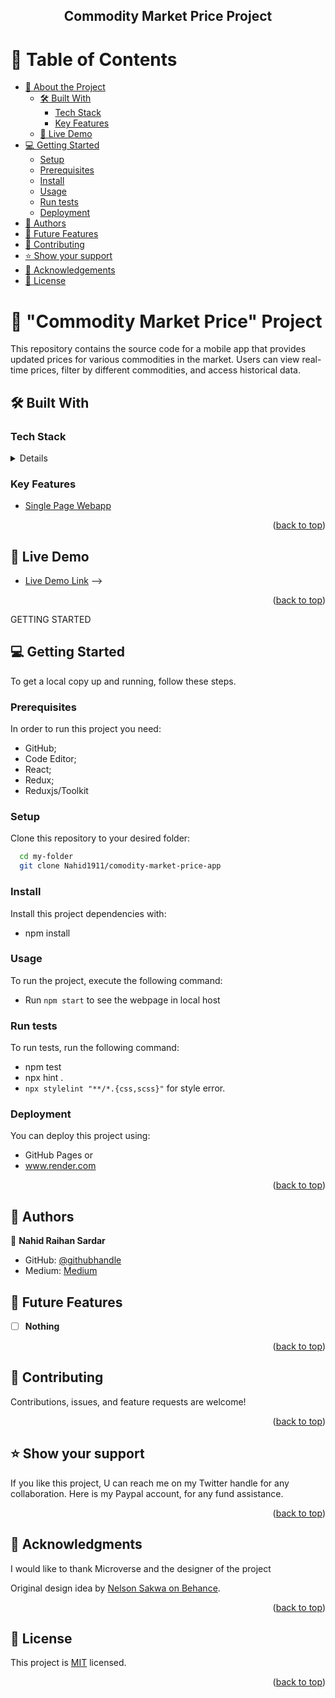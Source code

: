 <a name="readme-top"></a>

<div align="center">

  <h2><b>Commodity Market Price Project</b></h2>

</div>

# 📗 Table of Contents

- [📖 About the Project](#about-project)
  - [🛠 Built With](#built-with)
    - [Tech Stack](#tech-stack)
    - [Key Features](#key-features)
  - [🚀 Live Demo](#live-demo)
- [💻 Getting Started](#getting-started)
  - [Setup](#setup)
  - [Prerequisites](#prerequisites)
  - [Install](#install)
  - [Usage](#usage)
  - [Run tests](#run-tests)
  - [Deployment](#triangular_flag_on_post-deployment)
- [👥 Authors](#authors)
- [🔭 Future Features](#future-features)
- [🤝 Contributing](#contributing)
- [⭐️ Show your support](#support)
- [🙏 Acknowledgements](#acknowledgements)
- [📝 License](#license)

# 📖 "Commodity Market Price" Project <a name="about-project"></a>

This repository contains the source code for a mobile app that provides updated prices for various commodities in the market. Users can view real-time prices, filter by different commodities, and access historical data.

## 🛠 Built With <a name="built-with"></a>

### Tech Stack <a name="tech-stack"></a>

<details>
  <ul>
    <li><a href="https://react-redux.js.org/">React-Redux</a></li>
    <li><a href="https://react-bootstrap.netlify.app/">React-Bootstrap</a></li>
    <li><a href="https://jestjs.io/docs/getting-started">jest</a></li>
  </ul>
</details>

### Key Features <a name="key-features"></a>

- [Single Page Webapp](https://en.wikipedia.org/wiki/Single-page_application)

<p align="right">(<a href="#readme-top">back to top</a>)</p>

## 🚀 Live Demo <a name="live-demo"></a>

- [Live Demo Link](https://commodity-market-latest-price.onrender.com) -->

<p align="right">(<a href="#readme-top">back to top</a>)</p>

GETTING STARTED

## 💻 Getting Started <a name="getting-started"></a>

To get a local copy up and running, follow these steps.

### Prerequisites

In order to run this project you need:

- GitHub;
- Code Editor;
- React;
- Redux;
- Reduxjs/Toolkit

### Setup

Clone this repository to your desired folder:

```sh
  cd my-folder
  git clone Nahid1911/comodity-market-price-app
```

### Install

Install this project dependencies with:

- npm install

<!--
Example command:

```sh
  cd my-project
  npm install
```
--->

### Usage

To run the project, execute the following command:

- Run `npm start` to see the webpage in local host

### Run tests

To run tests, run the following command:

- npm test
- npx hint .
- `npx stylelint "**/*.{css,scss}"` for style error.

### Deployment

You can deploy this project using:

- GitHub Pages or
- www.render.com

<p align="right">(<a href="#readme-top">back to top</a>)</p>

<!-- AUTHORS -->

## 👥 Authors <a name="authors"></a>

👤 **Nahid Raihan Sardar**

- GitHub: [@githubhandle](https://github.com/Nahid1911)
- Medium: [Medium](https://medium.com/@nahid.raihan)

## 🔭 Future Features <a name="future-features"></a>

- [ ] **Nothing**

<p align="right">(<a href="#readme-top">back to top</a>)</p>

## 🤝 Contributing <a name="contributing"></a>

Contributions, issues, and feature requests are welcome!

<p align="right">(<a href="#readme-top">back to top</a>)</p>

## ⭐️ Show your support <a name="support"></a>

If you like this project, U can reach me on my Twitter handle for any collaboration. Here is my Paypal account, for any fund assistance.

<p align="right">(<a href="#readme-top">back to top</a>)</p>

## 🙏 Acknowledgments <a name="acknowledgements"></a>

I would like to thank Microverse and the designer of the project

Original design idea by [Nelson Sakwa on Behance](https://www.behance.net/sakwadesignstudio).

<p align="right">(<a href="#readme-top">back to top</a>)</p>

## 📝 License <a name="license"></a>

This project is [MIT](./LICENSE) licensed.

<p align="right">(<a href="#readme-top">back to top</a>)</p>
